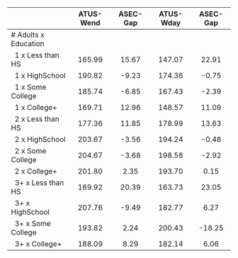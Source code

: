 
|                      |    ATUS-Wend |     ASEC-Gap |    ATUS-Wday |     ASEC-Gap |
| -------------------- | :----------: | :----------: | :----------: | :----------: |
| # Adults x Education |              |              |              |              |
| &nbsp;&nbsp;1 x Less than HS |       165.99 |        15.67 |       147.07 |        22.91 |
| &nbsp;&nbsp;1 x HighSchool |       190.82 |        -9.23 |       174.36 |        -0.75 |
| &nbsp;&nbsp;1 x Some College |       185.74 |        -6.85 |       167.43 |        -2.39 |
| &nbsp;&nbsp;1 x College+ |       169.71 |        12.96 |       148.57 |        11.09 |
| &nbsp;&nbsp;2 x Less than HS |       177.36 |        11.85 |       178.99 |        13.63 |
| &nbsp;&nbsp;2 x HighSchool |       203.67 |        -3.56 |       194.24 |        -0.48 |
| &nbsp;&nbsp;2 x Some College |       204.67 |        -3.68 |       198.58 |        -2.92 |
| &nbsp;&nbsp;2 x College+ |       201.80 |         2.35 |       193.70 |         0.15 |
| &nbsp;&nbsp;3+ x Less than HS |       169.92 |        20.39 |       163.73 |        23.05 |
| &nbsp;&nbsp;3+ x HighSchool |       207.76 |        -9.49 |       182.77 |         6.27 |
| &nbsp;&nbsp;3+ x Some College |       193.82 |         2.24 |       200.43 |       -18.25 |
| &nbsp;&nbsp;3+ x College+ |       188.09 |         8.29 |       182.14 |         6.06 |

